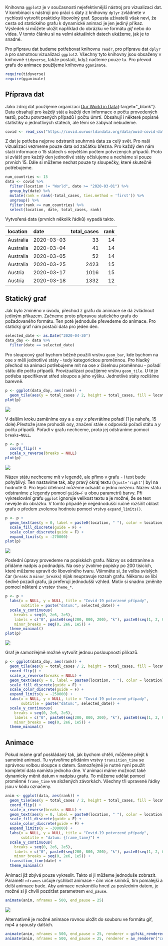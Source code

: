 Knihovna `ggplot2` je v současnosti nejefektivnější nástroj pro
vizualizaci dat. V kombinaci s nástroji pro práci s daty z knihovny
`dplyr` zvládnete v rychlosti vytvořit prakticky libovolný graf. Spousta
uživatelů však neví, že cesta od statického grafu k dynamické animaci je
jen jediný příkaz. Výsledek si můžete uložit například do obrázku ve
formátu *gif* nebo do videa. V tomto článku si na velmi aktuálních
datech ukážeme, jak je to snadné.

Pro přípravu dat budeme potřebovat knihovnu `readr`, pro přípravu dat
`dplyr` a pro samotnou vizualizaci `ggplot2`. Všechny tyto knihovny jsou
obsaženy v knihovně `tidyverse`, takže postačí, když načteme pouze tu.
Pro převod grafu do animace použijeme knihovnu `gganimate`.

``` r
require(tidyverse)
require(gganimate)
```

## Příprava dat

Jako zdroj dat použijeme organizaci [Our World in
Data](https://ourworldindata.org/coronavirus){:target="\_blank"}. Data
obsahují pro každý stát a každý den informace o počtu provedených testů,
počtu potvrzených případů i počtu úmrtí. Obsahují i některé popisné
statistiky o jednotlivých státech, ale těmi se zabývat
nebudeme.

``` r
covid <- read_csv("https://covid.ourworldindata.org/data/owid-covid-data.csv")
```

Z dat je potřeba nejprve odstranit souhrnná data za celý svět. Pro naši
vizualizaci vezmeme pouze data od začátku března. Pro každý den nám
stačí informace o 15 státech s největším počtem potvrzených případů.
Proto si zvlášť pro každý den jednotlivé státy očíslujeme a necháme si
pouze prvních 15. Dále si můžeme nechat pouze ty sloupečky, které
skutečně potřebujeme.

``` r
num_countries <- 15
data <- covid %>%
  filter(location != "World", date >= "2020-03-01") %>%
  group_by(date) %>%
  mutate(rank = rank(-total_cases, ties.method = 'first')) %>%
  ungroup() %>%
  filter(rank <= num_countries) %>%
  select(location, date, total_cases, rank)
```

Vytvořená data (prvních několik řádků) vypadá takto.

| location  | date       | total\_cases | rank |
| :-------- | :--------- | -----------: | ---: |
| Australia | 2020-03-03 |           33 |   14 |
| Australia | 2020-03-04 |           41 |   14 |
| Australia | 2020-03-05 |           52 |   14 |
| Australia | 2020-03-25 |         2423 |   15 |
| Austria   | 2020-03-17 |         1016 |   15 |
| Austria   | 2020-03-18 |         1332 |   12 |

## Statický graf

Jak bylo zmíněno v úvodu, přechod z grafu do animace se dá zvládnout
jediným příkazem. Začneme proto přípravou statického grafu do
požadovaného formátu. Ten poté jednoduše převedeme do animace. Pro
statický graf nám postačí data pro jeden den.

``` r
selected_date <- as.Date("2020-04-30")
data_day <- data %>%
  filter(date == selected_date)
```

Pro sloupcový graf bychom běžně použili vrstvu `geom_bar`, kde bychom na
ose *x* měli jednotlivé státy - tedy kategorickou proměnnou. Pro hladký
přechod na animaci potřebujeme mít na ose *x* číselnou proměnnou -
pořadí státu dle počtu případů. Provizualizaci použijeme vrstvu
`geom_tile`. U té je potřeba specifikovat střed sloupce a jeho výšku.
Jednotlivé státy rozlišíme barevně.

``` r
p <- ggplot(data_day, aes(rank)) +
  geom_tile(aes(y = total_cases / 2, height = total_cases, fill = location), width = 0.75)
plot(p)
```

![](/assets/gganimate-covid/init-plot-1.png)

V dalším kroku zaměníme osy a u osy *x* převrátíme pořadí (1 je nahoře, 15 dole).Přestože
jsme prohodili osy, značení stále *x* odpovídá pořadí státu a *y* počtu případů. Pořadí
v grafu nechceme, proto jej odstraníme pomocí `breaks=NULL`.

``` r
p <- p +
  coord_flip() +
  scale_x_reverse(breaks = NULL)
plot(p)
```

![](/assets/gganimate-covid/coord-flip-1.png)

Název státu nechceme mít v legendě, ale přímo v grafu - i text bude
pohyblivý. Ten nastavíme tak, aby pravý okraj textu (`hjust='right'`)
byl na hodnotě 0. Pro lepší čitelnost můžeme odsadit o jednu mezeru.
Název státu odstraníme z legendy pomocí `guide=F` u obou parametrů
barvy. Při vykreslování grafu `ggplot` ignoruje velikost textu a je
možné, že se text nevejde do obrázku. V tomto případě je nejjednodušší
ručně rozšířit oblast grafu o předem zvolenou hodnotu pomocí vrstvy
`expand_limits()`.

``` r
p <- p +
  geom_text(aes(y = 0, label = paste0(location, " "), color = location), hjust = 'right') +
  scale_fill_discrete(guide = F) +
  scale_color_discrete(guide = F) +
  expand_limits(y = -270000)
plot(p)
```

![](/assets/gganimate-covid/locations-1.png)

Poslední úpravy provedeme na popiskách grafu. Názvy os odstraníme a
přidáme nadpis a podnadpis. Na ose *y* zvolíme popisky po 200
tisících, které můžeme upravit do libovolného tvaru. Všimněte si, že
volba svislých čar (`breaks` a `minor_breaks`) nijak neupravuje rozsah
grafu. Někomu se líbí šedivé pozadí grafu, já preferuji jednodušší
vzhled. Motiv si snadno změníte pomocí některé z vrstev `theme_*`.

``` r
p <- p +
  labs(x = NULL, y = NULL, title = "Covid-19 potvrzené případy",
       subtitle = paste("datum:", selected_date)) +
  scale_y_continuous(
    breaks = seq(0, 2e6, 2e5),
    labels = c("0", paste0(seq(200, 800, 200), "k"), paste0(seq(1, 2, 0.2), "M")),
    minor_breaks = seq(0, 2e6, 1e5)) +
  theme_minimal()
plot(p)
```

![](/assets/gganimate-covid/labels-1.png)

Graf je samozřejmě možné vytvořit jednou posloupností příkazů.

``` r
p <- ggplot(data_day, aes(rank)) +
  geom_tile(aes(y = total_cases / 2, height = total_cases, fill = location), width = 0.75) +
  coord_flip() +
  scale_x_reverse(breaks = NULL) +
  geom_text(aes(y = 0, label = paste0(location, " "), color = location), hjust = 'right') +
  scale_fill_discrete(guide = F) +
  scale_color_discrete(guide = F) +
  expand_limits(y = -250000) +
  labs(x = NULL, y = NULL, title = "Covid-19 potvrzené případy",
       subtitle = paste("datum:", selected_date)) +
  scale_y_continuous(
    breaks = seq(0, 2e6, 2e5),
    labels = c("0", paste0(seq(200, 800, 200), "k"), paste0(seq(1, 2, 0.2), "M")),
    minor_breaks = seq(0, 2e6, 1e5)) +
  theme_minimal()
```

## Animace

Pokud máme graf poskládaný tak, jak bychom chtěli, můžeme přejít k
samotné animaci. Tu vytvoříme přidáním vrstvy `transition_time` se
správnou volbou sloupce s datem. Samozřejmě je nutné nyní použít
kompletní data namísto jednoho dne. V animaci máme možnost také
dynamicky měnit datum v nadpisu grafu. To můžeme udělat pomocí proměnné
`frame_time` ve složených závorkách. Všechny tři upravené řádky jsou v
kódu
označeny.

``` r
anim <- ggplot(data, aes(rank)) +                                          # <<<<<<<<<<<
  geom_tile(aes(y = total_cases / 2, height = total_cases, fill = location), width = 0.75) +
  coord_flip() +
  scale_x_reverse(breaks = NULL) +
  geom_text(aes(y = 0, label = paste0(location, " "), color = location), hjust = 'right') +
  scale_fill_discrete(guide = F) +
  scale_color_discrete(guide = F) +
  expand_limits(y = -300000) +
  labs(x = NULL, y = NULL, title = "Covid-19 potvrzené případy",
       subtitle = "datum: {frame_time}") +                                 # <<<<<<<<<<<
  scale_y_continuous(
    breaks = seq(0, 2e6, 2e5),
    labels = c("0", paste0(seq(200, 800, 200), "k"), paste0(seq(1, 2, 0.2), "M")),
    minor_breaks = seq(0, 2e6, 1e5)) +
  transition_time(date) +                                                  # <<<<<<<<<<<
  theme_minimal()
```

Animaci již zbývá pouze vykreslit. Takto si ji můžeme jednoduše
zobrazit. Parametr `nframes` určuje rychlost animace - čím více snímků,
tím pomalejší a delší animace bude. Aby animace neskončila hned za
posledním datem, je možné si ji chvíli pozdržet parametrem `end_pause`.

``` r
animate(anim, nframes = 500, end_pause = 25)
```

![](/assets/gganimate-covid/animate-1.gif)

Alternativně je možné animace rovnou uložit do souboru ve formátu gif,
mp4 a spousty
dalších.

``` r
animate(anim, nframes = 500, end_pause = 25, renderer = gifski_renderer("covid.gif"))
animate(anim, nframes = 500, end_pause = 25, renderer = av_renderer("covid.mp4"))
```

